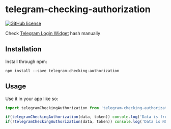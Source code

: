 # telegram-checking-authorization

[![GitHub license](https://img.shields.io/badge/license-MIT-blue.svg)](https://raw.githubusercontent.com/lolitaframework/telegram-checking-authorization/master/LICENSE)

Check [Telegram Login Widget](https://core.telegram.org/widgets/login) hash manually

## Installation

Install through npm:
```
npm install --save telegram-checking-authorization
```

## Usage

Use it in your app like so:

```javascript
import telegramCheckingAuthorization from 'telegram-checking-authorization';

if(telegramCheckingAuthorization(data, token)) console.log('Data is from telegram! ;)');
if(!telegramCheckingAuthorization(data, token)) console.log('Data is NOT from telegram :(')
